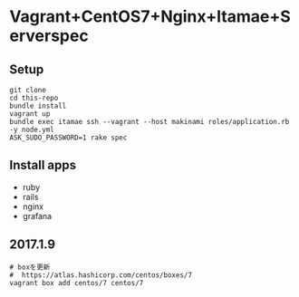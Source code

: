 # Vagrant+CentOS7+Nginx+Itamae+Serverspec

## Setup

```
git clone
cd this-repo
bundle install
vagrant up
bundle exec itamae ssh --vagrant --host makinami roles/application.rb -y node.yml
ASK_SUDO_PASSWORD=1 rake spec
```


## Install apps

* ruby
* rails
* nginx
* grafana

## 2017.1.9

```
# boxを更新
#  https://atlas.hashicorp.com/centos/boxes/7
vagrant box add centos/7 centos/7
```